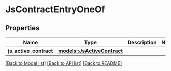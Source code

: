 # JsContractEntryOneOf

## Properties

Name | Type | Description | Notes
------------ | ------------- | ------------- | -------------
**js_active_contract** | [**models::JsActiveContract**](JsActiveContract.md) |  | 

[[Back to Model list]](../README.md#documentation-for-models) [[Back to API list]](../README.md#documentation-for-api-endpoints) [[Back to README]](../README.md)


